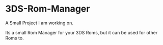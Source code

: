 # 3DS-Rom-Manager

A Small Project I am working on.

Its a small Rom Manager for your 3DS Roms, but it can be used for other Roms to.

